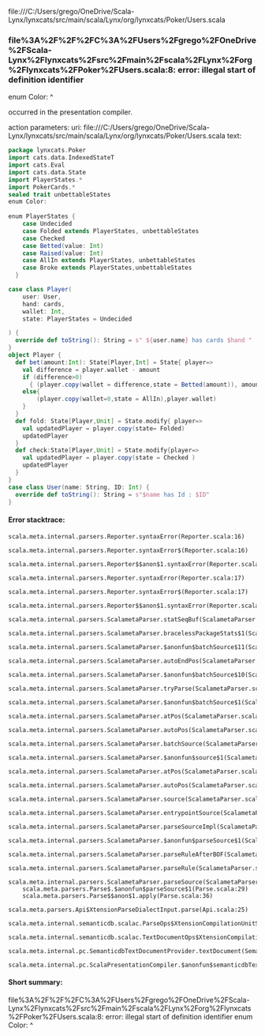 file:///C:/Users/grego/OneDrive/Scala-Lynx/lynxcats/src/main/scala/Lynx/org/lynxcats/Poker/Users.scala
### file%3A%2F%2F%2FC%3A%2FUsers%2Fgrego%2FOneDrive%2FScala-Lynx%2Flynxcats%2Fsrc%2Fmain%2Fscala%2FLynx%2Forg%2Flynxcats%2FPoker%2FUsers.scala:8: error: illegal start of definition identifier
enum Color:
^

occurred in the presentation compiler.

action parameters:
uri: file:///C:/Users/grego/OneDrive/Scala-Lynx/lynxcats/src/main/scala/Lynx/org/lynxcats/Poker/Users.scala
text:
```scala
package lynxcats.Poker
import cats.data.IndexedStateT
import cats.Eval
import cats.data.State
import PlayerStates.*
import PokerCards.*
sealed trait unbettableStates
enum Color:
  
enum PlayerStates {
    case Undecided
    case Folded extends PlayerStates, unbettableStates
    case Checked
    case Betted(value: Int)
    case Raised(value: Int)
    case AllIn extends PlayerStates, unbettableStates
    case Broke extends PlayerStates,unbettableStates
  }

case class Player(
    user: User,
    hand: cards,
    wallet: Int,
    state: PlayerStates = Undecided

) {
  override def toString(): String = s" ${user.name} has cards $hand "
}
object Player {
  def bet(amount:Int): State[Player,Int] = State{ player=>
    val difference = player.wallet - amount
    if (difference>0) 
      { (player.copy(wallet = difference,state = Betted(amount)), amount) }
    else{
        (player.copy(wallet=0,state = AllIn),player.wallet)
    }
  }
  def fold: State[Player,Unit] = State.modify{ player=>
    val updatedPlayer = player.copy(state= Folded)
    updatedPlayer
  }
  def check:State[Player,Unit] = State.modify{player=>
    val updatedPlayer = player.copy(state = Checked )
    updatedPlayer
  }
}
case class User(name: String, ID: Int) {
  override def toString(): String = s"$name has Id : $ID"
}

```



#### Error stacktrace:

```
scala.meta.internal.parsers.Reporter.syntaxError(Reporter.scala:16)
	scala.meta.internal.parsers.Reporter.syntaxError$(Reporter.scala:16)
	scala.meta.internal.parsers.Reporter$$anon$1.syntaxError(Reporter.scala:22)
	scala.meta.internal.parsers.Reporter.syntaxError(Reporter.scala:17)
	scala.meta.internal.parsers.Reporter.syntaxError$(Reporter.scala:17)
	scala.meta.internal.parsers.Reporter$$anon$1.syntaxError(Reporter.scala:22)
	scala.meta.internal.parsers.ScalametaParser.statSeqBuf(ScalametaParser.scala:4464)
	scala.meta.internal.parsers.ScalametaParser.bracelessPackageStats$1(ScalametaParser.scala:4681)
	scala.meta.internal.parsers.ScalametaParser.$anonfun$batchSource$11(ScalametaParser.scala:4692)
	scala.meta.internal.parsers.ScalametaParser.autoEndPos(ScalametaParser.scala:368)
	scala.meta.internal.parsers.ScalametaParser.$anonfun$batchSource$10(ScalametaParser.scala:4692)
	scala.meta.internal.parsers.ScalametaParser.tryParse(ScalametaParser.scala:216)
	scala.meta.internal.parsers.ScalametaParser.$anonfun$batchSource$1(ScalametaParser.scala:4684)
	scala.meta.internal.parsers.ScalametaParser.atPos(ScalametaParser.scala:319)
	scala.meta.internal.parsers.ScalametaParser.autoPos(ScalametaParser.scala:365)
	scala.meta.internal.parsers.ScalametaParser.batchSource(ScalametaParser.scala:4652)
	scala.meta.internal.parsers.ScalametaParser.$anonfun$source$1(ScalametaParser.scala:4645)
	scala.meta.internal.parsers.ScalametaParser.atPos(ScalametaParser.scala:319)
	scala.meta.internal.parsers.ScalametaParser.autoPos(ScalametaParser.scala:365)
	scala.meta.internal.parsers.ScalametaParser.source(ScalametaParser.scala:4645)
	scala.meta.internal.parsers.ScalametaParser.entrypointSource(ScalametaParser.scala:4650)
	scala.meta.internal.parsers.ScalametaParser.parseSourceImpl(ScalametaParser.scala:135)
	scala.meta.internal.parsers.ScalametaParser.$anonfun$parseSource$1(ScalametaParser.scala:132)
	scala.meta.internal.parsers.ScalametaParser.parseRuleAfterBOF(ScalametaParser.scala:59)
	scala.meta.internal.parsers.ScalametaParser.parseRule(ScalametaParser.scala:54)
	scala.meta.internal.parsers.ScalametaParser.parseSource(ScalametaParser.scala:132)
	scala.meta.parsers.Parse$.$anonfun$parseSource$1(Parse.scala:29)
	scala.meta.parsers.Parse$$anon$1.apply(Parse.scala:36)
	scala.meta.parsers.Api$XtensionParseDialectInput.parse(Api.scala:25)
	scala.meta.internal.semanticdb.scalac.ParseOps$XtensionCompilationUnitSource.toSource(ParseOps.scala:17)
	scala.meta.internal.semanticdb.scalac.TextDocumentOps$XtensionCompilationUnitDocument.toTextDocument(TextDocumentOps.scala:206)
	scala.meta.internal.pc.SemanticdbTextDocumentProvider.textDocument(SemanticdbTextDocumentProvider.scala:54)
	scala.meta.internal.pc.ScalaPresentationCompiler.$anonfun$semanticdbTextDocument$1(ScalaPresentationCompiler.scala:356)
```
#### Short summary: 

file%3A%2F%2F%2FC%3A%2FUsers%2Fgrego%2FOneDrive%2FScala-Lynx%2Flynxcats%2Fsrc%2Fmain%2Fscala%2FLynx%2Forg%2Flynxcats%2FPoker%2FUsers.scala:8: error: illegal start of definition identifier
enum Color:
^